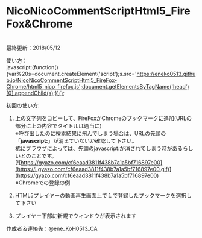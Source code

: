 ﻿# NicoNicoCommentScriptHtml5_FireFox&Chrome<br>
<br>
最終更新：2018/05/12  

使い方：<br>
javascript:(function(){var%20s=document.createElement('script');s.src='https://eneko0513.github.io/NicoNicoCommentScriptHtml5_FireFox-Chrome/html5_nico_firefox.js';document.getElementsByTagName('head')[0].appendChild(s);})();



初回の使い方:  
1. 上の文字列をコピーして、FireFoxかChromeのブックマークに追加(URLの部分に上の内容でタイトルは適当に)  
※呼び出したのに検索結果に飛んでしまう場合は、URLの先頭の「**javascript:**」が消えていないか確認して下さい。  
稀にブラウザによっては、先頭のjavascript:が消されてしまう時があるらしいとのことです。    
[![https://gyazo.com/cf6eaad3811f438b7a1a5bf716897e00](https://i.gyazo.com/cf6eaad3811f438b7a1a5bf716897e00.gif)](https://gyazo.com/cf6eaad3811f438b7a1a5bf716897e00)<br>
※Chromeでの登録の例

2. HTML5プレイヤーの動画再生画面上で１で登録したブックマークを選択して下さい
3. プレイヤー下部に新規でウィンドウが表示されます

 作成者＆連絡先：@ene_KoH0513_CA  
